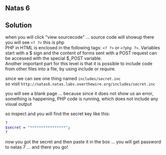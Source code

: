 ## Natas 6

## Solution 
when you will click "view sourcecode" ... source code will showup there you will see `<? ?>`
this is php  
PHP in HTML is enclosed in the following tags:  `<? ?>` or `<?php ?>`. Variables start with a $ sign and the content of forms sent with a POST request can be accessed with the special $_POST variable.  
Another important part for this level is that it is possible to include code from other files into a file, by using include or require.  

since we can see one thing named `includes/secret.inc`   
so visit `http://natas6.natas.labs.overthewire.org/includes/secret.inc`  

you will see a blank page ... because since it does not show us an error, something is happening, PHP code is running, which does not include any visual output   

so inspect and you will find the secret key like this:
```bash
?
$secret = "****************";
?
```

now you got the secret and then paste it in the box ... you will get password to natas 7 ... and there you go!
